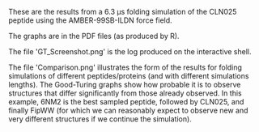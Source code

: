 These are the results from a 6.3 μs folding simulation of the CLN025 peptide using the AMBER-99SB-ILDN force field. 

The graphs are in the PDF files (as produced by R). 

The file 'GT_Screenshot.png' is the log produced on the interactive shell.

The file 'Comparison.png' illustrates the form of the results for folding simulations of different peptides/proteins (and with different simulations lengths). The Good-Turing graphs show how probable it is to observe structures that differ significantly from those already observed. In this example, 6NM2 is the best sampled peptide, followed by CLN025, and finally FipWW (for which we can reasonably expect to observe new and very different structures if we continue the simulation).

